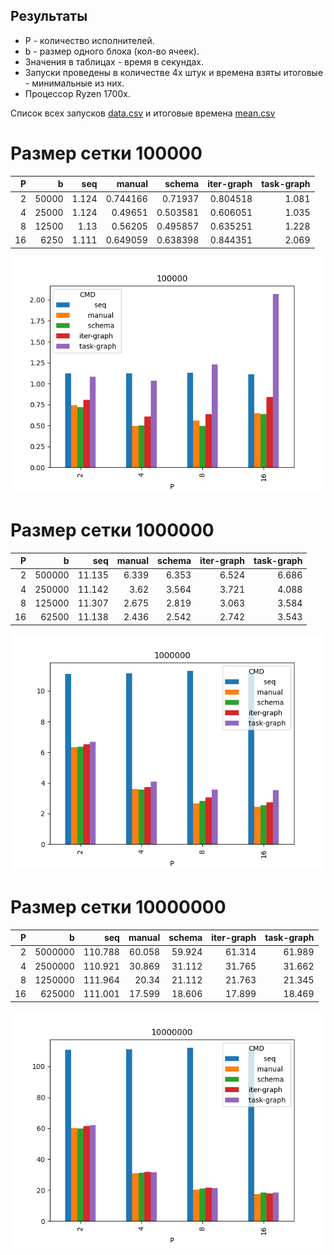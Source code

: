 ## Результаты

* P - количество исполнителей.
* b - размер одного блока (кол-во ячеек).
* Значения в таблицах - время в секундах.
* Запуски проведены в количестве 4х штук и времена взяты итоговые - минимальные из них.
* Процессор Ryzen 1700x.

Список всех запусков [data.csv](data.csv) и итоговые времена [mean.csv](mean.csv)


# Размер сетки 100000
|   P |     b |            seq  |         manual  |         schema  |     iter-graph  |     task-graph  |
|----:|------:|----------------:|----------------:|----------------:|----------------:|----------------:|
|   2 | 50000 |           1.124 |        0.744166 |        0.71937  |        0.804518 |           1.081 |
|   4 | 25000 |           1.124 |        0.49651  |        0.503581 |        0.606051 |           1.035 |
|   8 | 12500 |           1.13  |        0.56205  |        0.495857 |        0.635251 |           1.228 |
|  16 |  6250 |           1.111 |        0.649059 |        0.638398 |        0.844351 |           2.069 |

![](100000.png)

# Размер сетки 1000000
|   P |      b |            seq  |         manual  |         schema  |     iter-graph  |     task-graph  |
|----:|-------:|----------------:|----------------:|----------------:|----------------:|----------------:|
|   2 | 500000 |          11.135 |           6.339 |           6.353 |           6.524 |           6.686 |
|   4 | 250000 |          11.142 |           3.62  |           3.564 |           3.721 |           4.088 |
|   8 | 125000 |          11.307 |           2.675 |           2.819 |           3.063 |           3.584 |
|  16 |  62500 |          11.138 |           2.436 |           2.542 |           2.742 |           3.543 |

![](1000000.png)

# Размер сетки 10000000
|   P |       b |            seq  |         manual  |         schema  |     iter-graph  |     task-graph  |
|----:|--------:|----------------:|----------------:|----------------:|----------------:|----------------:|
|   2 | 5000000 |         110.788 |          60.058 |          59.924 |          61.314 |          61.989 |
|   4 | 2500000 |         110.921 |          30.869 |          31.112 |          31.765 |          31.662 |
|   8 | 1250000 |         111.964 |          20.34  |          21.112 |          21.763 |          21.345 |
|  16 |  625000 |         111.001 |          17.599 |          18.606 |          17.899 |          18.469 |

![](10000000.png)
